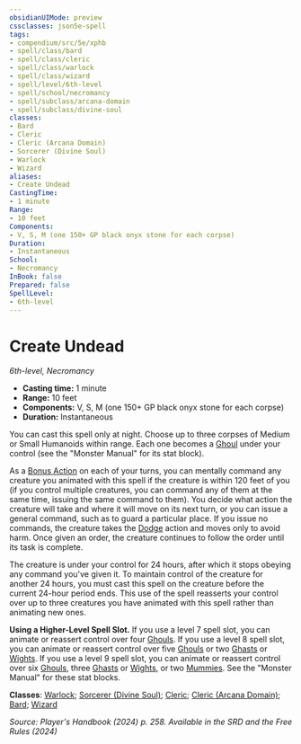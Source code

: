 ```yaml
---
obsidianUIMode: preview
cssclasses: json5e-spell
tags:
- compendium/src/5e/xphb
- spell/class/bard
- spell/class/cleric
- spell/class/warlock
- spell/class/wizard
- spell/level/6th-level
- spell/school/necromancy
- spell/subclass/arcana-domain
- spell/subclass/divine-soul
classes:
- Bard
- Cleric
- Cleric (Arcana Domain)
- Sorcerer (Divine Soul)
- Warlock
- Wizard
aliases:
- Create Undead
CastingTime: 
- 1 minute
Range:
- 10 feet
Components:
- V, S, M (one 150+ GP black onyx stone for each corpse)
Duration:
- Instantaneous
School:
- Necromancy
InBook: false
Prepared: false
SpellLevel:
- 6th-level
---
```

# Create Undead
*6th-level, Necromancy*  


- **Casting time:** 1 minute
- **Range:** 10 feet
- **Components:** V, S, M (one 150+ GP black onyx stone for each corpse)
- **Duration:** Instantaneous

You can cast this spell only at night. Choose up to three corpses of Medium or Small Humanoids within range. Each one becomes a [Ghoul](/3-Mechanics/CLI/bestiary/undead/ghoul-xmm.md) under your control (see the "Monster Manual" for its stat block).

As a [Bonus Action](/3-Mechanics/CLI/variant-rules/bonus-action-xphb.md) on each of your turns, you can mentally command any creature you animated with this spell if the creature is within 120 feet of you (if you control multiple creatures, you can command any of them at the same time, issuing the same command to them). You decide what action the creature will take and where it will move on its next turn, or you can issue a general command, such as to guard a particular place. If you issue no commands, the creature takes the [Dodge](actions.md#Dodge) action and moves only to avoid harm. Once given an order, the creature continues to follow the order until its task is complete.

The creature is under your control for 24 hours, after which it stops obeying any command you've given it. To maintain control of the creature for another 24 hours, you must cast this spell on the creature before the current 24-hour period ends. This use of the spell reasserts your control over up to three creatures you have animated with this spell rather than animating new ones.

**Using a Higher-Level Spell Slot.** If you use a level 7 spell slot, you can animate or reassert control over four [Ghouls](/3-Mechanics/CLI/bestiary/undead/ghoul-xmm.md). If you use a level 8 spell slot, you can animate or reassert control over five [Ghouls](/3-Mechanics/CLI/bestiary/undead/ghoul-xmm.md) or two [Ghasts](/3-Mechanics/CLI/bestiary/undead/ghast-xmm.md) or [Wights](/3-Mechanics/CLI/bestiary/undead/wight-xmm.md). If you use a level 9 spell slot, you can animate or reassert control over six [Ghouls](/3-Mechanics/CLI/bestiary/undead/ghoul-xmm.md), three [Ghasts](/3-Mechanics/CLI/bestiary/undead/ghast-xmm.md) or [Wights](/3-Mechanics/CLI/bestiary/undead/wight-xmm.md), or two [Mummies](/3-Mechanics/CLI/bestiary/undead/mummy-xmm.md). See the "Monster Manual" for these stat blocks.

**Classes**: [Warlock](/3-Mechanics/CLI/lists/list-spells-classes-warlock.md); [Sorcerer (Divine Soul)](/3-Mechanics/CLI/lists/list-spells-classes-divine-soul-xge.md "subclass=XGE;class=XPHB"); [Cleric](/3-Mechanics/CLI/lists/list-spells-classes-cleric.md); [Cleric (Arcana Domain)](/3-Mechanics/CLI/lists/list-spells-classes-arcana-domain-scag.md "subclass=SCAG;class=XPHB"); [Bard](/3-Mechanics/CLI/lists/list-spells-classes-bard.md); [Wizard](/3-Mechanics/CLI/lists/list-spells-classes-wizard.md)

*Source: Player's Handbook (2024) p. 258. Available in the <span title='Systems Reference Document (5.2)'>SRD</span> and the Free Rules (2024)*